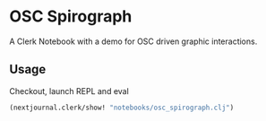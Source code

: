# OSC Spirograph

A Clerk Notebook with a demo for OSC driven graphic interactions.

## Usage

Checkout, launch REPL and eval 

```clojure
(nextjournal.clerk/show! "notebooks/osc_spirograph.clj")
```
